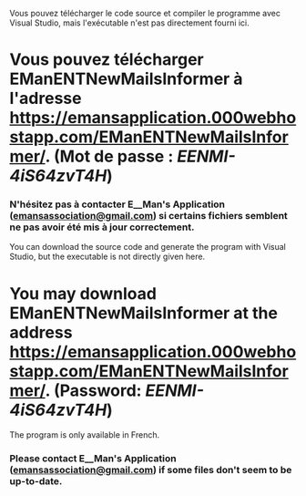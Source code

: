 Vous pouvez télécharger le code source et compiler le programme avec Visual Studio, mais l'exécutable n'est pas directement fourni ici.
# Vous pouvez télécharger EManENTNewMailsInformer à l'adresse https://emansapplication.000webhostapp.com/EManENTNewMailsInformer/. (Mot de passe : *EENMI-4iS64zvT4H*)
### N'hésitez pas à contacter E__Man's Application (emansassociation@gmail.com) si certains fichiers semblent ne pas avoir été mis à jour correctement.

You can download the source code and generate the program with Visual Studio, but the executable is not directly given here.
# You may download EManENTNewMailsInformer at the address https://emansapplication.000webhostapp.com/EManENTNewMailsInformer/. (Password: *EENMI-4iS64zvT4H*)
The program is only available in French.
### Please contact E__Man's Application (emansassociation@gmail.com) if some files don't seem to be up-to-date.
